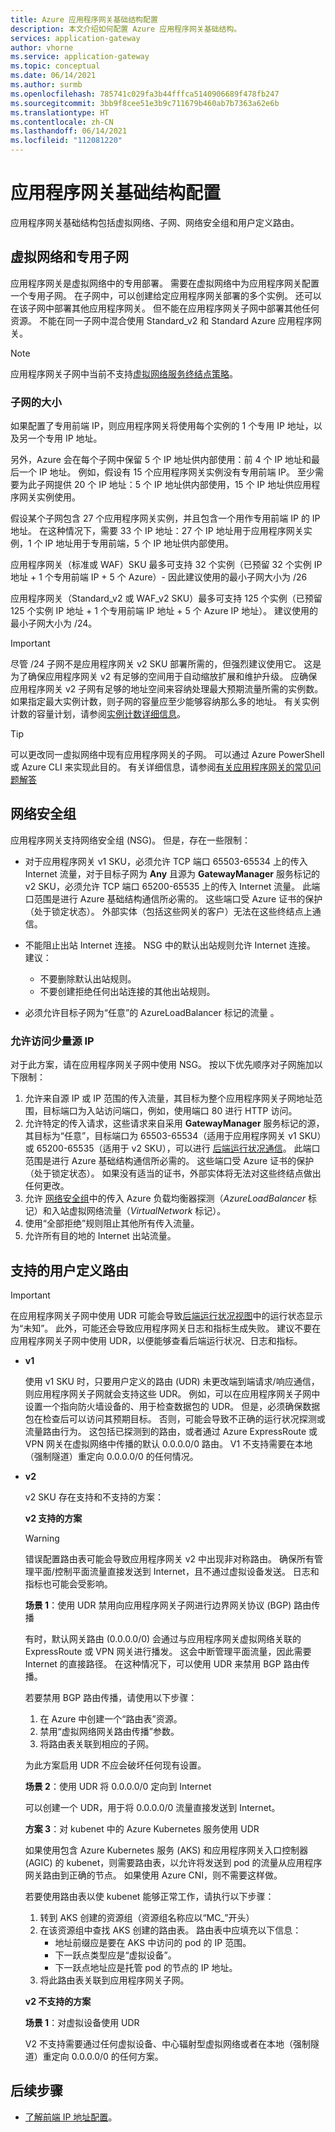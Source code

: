 ```yaml
---
title: Azure 应用程序网关基础结构配置
description: 本文介绍如何配置 Azure 应用程序网关基础结构。
services: application-gateway
author: vhorne
ms.service: application-gateway
ms.topic: conceptual
ms.date: 06/14/2021
ms.author: surmb
ms.openlocfilehash: 785741c029fa3b44fffca5140906689f478fb247
ms.sourcegitcommit: 3bb9f8cee51e3b9c711679b460ab7b7363a62e6b
ms.translationtype: HT
ms.contentlocale: zh-CN
ms.lasthandoff: 06/14/2021
ms.locfileid: "112081220"
---
```

# <a name="application-gateway-infrastructure-configuration"></a>应用程序网关基础结构配置

应用程序网关基础结构包括虚拟网络、子网、网络安全组和用户定义路由。

## <a name="virtual-network-and-dedicated-subnet"></a>虚拟网络和专用子网

应用程序网关是虚拟网络中的专用部署。 需要在虚拟网络中为应用程序网关配置一个专用子网。 在子网中，可以创建给定应用程序网关部署的多个实例。 还可以在该子网中部署其他应用程序网关。 但不能在应用程序网关子网中部署其他任何资源。 不能在同一子网中混合使用 Standard_v2 和 Standard Azure 应用程序网关。

> [!NOTE]
> 应用程序网关子网中当前不支持[虚拟网络服务终结点策略](../virtual-network/virtual-network-service-endpoint-policies-overview.md)。

### <a name="size-of-the-subnet"></a>子网的大小

如果配置了专用前端 IP，则应用程序网关将使用每个实例的 1 个专用 IP 地址，以及另一个专用 IP 地址。

另外，Azure 会在每个子网中保留 5 个 IP 地址供内部使用：前 4 个 IP 地址和最后一个 IP 地址。 例如，假设有 15 个应用程序网关实例没有专用前端 IP。 至少需要为此子网提供 20 个 IP 地址：5 个 IP 地址供内部使用，15 个 IP 地址供应用程序网关实例使用。

假设某个子网包含 27 个应用程序网关实例，并且包含一个用作专用前端 IP 的 IP 地址。 在这种情况下，需要 33 个 IP 地址：27 个 IP 地址用于应用程序网关实例，1 个 IP 地址用于专用前端，5 个 IP 地址供内部使用。

应用程序网关（标准或 WAF）SKU 最多可支持 32 个实例（已预留 32 个实例 IP 地址 + 1 个专用前端 IP + 5 个 Azure）- 因此建议使用的最小子网大小为 /26

应用程序网关（Standard_v2 或 WAF_v2 SKU）最多可支持 125 个实例（已预留 125 个实例 IP 地址 + 1 个专用前端 IP 地址 + 5 个 Azure IP 地址）。 建议使用的最小子网大小为 /24。

> [!IMPORTANT]
> 尽管 /24 子网不是应用程序网关 v2 SKU 部署所需的，但强烈建议使用它。 这是为了确保应用程序网关 v2 有足够的空间用于自动缩放扩展和维护升级。 应确保应用程序网关 v2 子网有足够的地址空间来容纳处理最大预期流量所需的实例数。 如果指定最大实例计数，则子网的容量应至少能够容纳那么多的地址。 有关实例计数的容量计划，请参阅[实例计数详细信息](understanding-pricing.md#instance-count)。

> [!TIP]
> 可以更改同一虚拟网络中现有应用程序网关的子网。 可以通过 Azure PowerShell 或 Azure CLI 来实现此目的。 有关详细信息，请参阅[有关应用程序网关的常见问题解答](application-gateway-faq.yml#can-i-change-the-virtual-network-or-subnet-for-an-existing-application-gateway)

## <a name="network-security-groups"></a>网络安全组

应用程序网关支持网络安全组 (NSG)。 但是，存在一些限制：

- 对于应用程序网关 v1 SKU，必须允许 TCP 端口 65503-65534 上的传入 Internet 流量，对于目标子网为 **Any** 且源为 **GatewayManager** 服务标记的 v2 SKU，必须允许 TCP 端口 65200-65535 上的传入 Internet 流量。 此端口范围是进行 Azure 基础结构通信所必需的。 这些端口受 Azure 证书的保护（处于锁定状态）。 外部实体（包括这些网关的客户）无法在这些终结点上通信。

- 不能阻止出站 Internet 连接。 NSG 中的默认出站规则允许 Internet 连接。 建议：

  - 不要删除默认出站规则。
  - 不要创建拒绝任何出站连接的其他出站规则。

- 必须允许目标子网为“任意”的 AzureLoadBalancer 标记的流量 。

### <a name="allow-access-to-a-few-source-ips"></a>允许访问少量源 IP

对于此方案，请在应用程序网关子网中使用 NSG。 按以下优先顺序对子网施加以下限制：

1. 允许来自源 IP 或 IP 范围的传入流量，其目标为整个应用程序网关子网地址范围，目标端口为入站访问端口，例如，使用端口 80 进行 HTTP 访问。
2. 允许特定的传入请求，这些请求来自采用 **GatewayManager** 服务标记的源，其目标为“任意”，目标端口为 65503-65534（适用于应用程序网关 v1 SKU）或 65200-65535（适用于 v2 SKU），可以进行 [后端运行状况通信](./application-gateway-diagnostics.md)。 此端口范围是进行 Azure 基础结构通信所必需的。 这些端口受 Azure 证书的保护（处于锁定状态）。 如果没有适当的证书，外部实体将无法对这些终结点做出任何更改。
3. 允许 [网络安全组](../virtual-network/network-security-groups-overview.md)中的传入 Azure 负载均衡器探测（*AzureLoadBalancer* 标记）和入站虚拟网络流量（*VirtualNetwork* 标记）。
4. 使用“全部拒绝”规则阻止其他所有传入流量。
5. 允许所有目的地的 Internet 出站流量。

## <a name="supported-user-defined-routes"></a>支持的用户定义路由 

> [!IMPORTANT]
> 在应用程序网关子网中使用 UDR 可能会导致[后端运行状况视图](./application-gateway-diagnostics.md#back-end-health)中的运行状态显示为“未知”。 此外，可能还会导致应用程序网关日志和指标生成失败。 建议不要在应用程序网关子网中使用 UDR，以便能够查看后端运行状况、日志和指标。

- **v1**

   使用 v1 SKU 时，只要用户定义的路由 (UDR) 未更改端到端请求/响应通信，则应用程序网关子网就会支持这些 UDR。 例如，可以在应用程序网关子网中设置一个指向防火墙设备的、用于检查数据包的 UDR。 但是，必须确保数据包在检查后可以访问其预期目标。 否则，可能会导致不正确的运行状况探测或流量路由行为。 这包括已探测到的路由，或者通过 Azure ExpressRoute 或 VPN 网关在虚拟网络中传播的默认 0.0.0.0/0 路由。 V1 不支持需要在本地（强制隧道）重定向 0.0.0.0/0 的任何情况。

- **v2**

   v2 SKU 存在支持和不支持的方案：

   **v2 支持的方案**
   > [!WARNING]
   > 错误配置路由表可能会导致应用程序网关 v2 中出现非对称路由。 确保所有管理平面/控制平面流量直接发送到 Internet，且不通过虚拟设备发送。 日志和指标也可能会受影响。


  **场景 1**：使用 UDR 禁用向应用程序网关子网进行边界网关协议 (BGP) 路由传播

   有时，默认网关路由 (0.0.0.0/0) 会通过与应用程序网关虚拟网络关联的 ExpressRoute 或 VPN 网关进行播发。 这会中断管理平面流量，因此需要 Internet 的直接路径。 在这种情况下，可以使用 UDR 来禁用 BGP 路由传播。 

   若要禁用 BGP 路由传播，请使用以下步骤：

   1. 在 Azure 中创建一个“路由表”资源。
   2. 禁用“虚拟网络网关路由传播”参数。 
   3. 将路由表关联到相应的子网。 

   为此方案启用 UDR 不应会破坏任何现有设置。

  **场景 2**：使用 UDR 将 0.0.0.0/0 定向到 Internet

   可以创建一个 UDR，用于将 0.0.0.0/0 流量直接发送到 Internet。 

  **方案 3**：对 kubenet 中的 Azure Kubernetes 服务使用 UDR

  如果使用包含 Azure Kubernetes 服务 (AKS) 和应用程序网关入口控制器 (AGIC) 的 kubenet，则需要路由表，以允许将发送到 pod 的流量从应用程序网关路由到正确的节点。 如果使用 Azure CNI，则不需要这样做。 

  若要使用路由表以使 kubenet 能够正常工作，请执行以下步骤：

  1. 转到 AKS 创建的资源组（资源组名称应以“MC_”开头）
  2. 在该资源组中查找 AKS 创建的路由表。 路由表中应填充以下信息：
     - 地址前缀应是要在 AKS 中访问的 pod 的 IP 范围。 
     - 下一跃点类型应是“虚拟设备”。 
     - 下一跃点地址应是托管 pod 的节点的 IP 地址。
  3. 将此路由表关联到应用程序网关子网。 
    
  **v2 不支持的方案**

  **场景 1**：对虚拟设备使用 UDR

  V2 不支持需要通过任何虚拟设备、中心辐射型虚拟网络或者在本地（强制隧道）重定向 0.0.0.0/0 的任何方案。

## <a name="next-steps"></a>后续步骤

- [了解前端 IP 地址配置](configuration-front-end-ip.md)。

